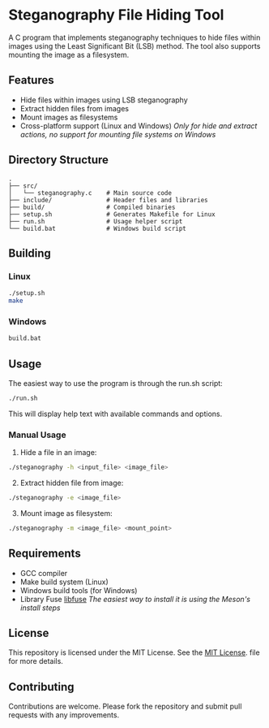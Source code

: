 # Steganography File Hiding Tool

A C program that implements steganography techniques to hide files within images using the Least Significant Bit (LSB) method. The tool also supports mounting the image as a filesystem.

## Features

- Hide files within images using LSB steganography
- Extract hidden files from images
- Mount images as filesystems
- Cross-platform support (Linux and Windows)
  _Only for hide and extract actions, no support for mounting file systems on Windows_

## Directory Structure

```
.
├── src/
│   └── steganography.c    # Main source code
├── include/               # Header files and libraries
├── build/                 # Compiled binaries
├── setup.sh               # Generates Makefile for Linux
├── run.sh                 # Usage helper script
└── build.bat              # Windows build script
```

## Building

### Linux

```bash
./setup.sh
make
```

### Windows

```cmd
build.bat
```

## Usage

The easiest way to use the program is through the run.sh script:

```bash
./run.sh
```

This will display help text with available commands and options.

### Manual Usage

1. Hide a file in an image:

```bash
./steganography -h <input_file> <image_file>
```

2. Extract hidden file from image:

```bash
./steganography -e <image_file>
```

3. Mount image as filesystem:

```bash
./steganography -m <image_file> <mount_point>
```

## Requirements

- GCC compiler
- Make build system (Linux)
- Windows build tools (for Windows)
- Library Fuse [libfuse](https://github.com/libfuse/libfuse?tab=readme-ov-file)
  _The easiest way to install it is using the Meson's install steps_

## License

This repository is licensed under the MIT License. See the [MIT License](LICENSE). file for more details.

## Contributing

Contributions are welcome. Please fork the repository and submit pull requests with any improvements.
